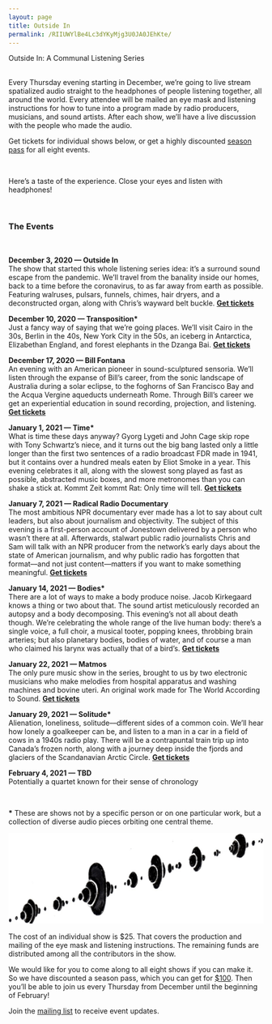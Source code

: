 ```yaml
---
layout: page
title: Outside In
permalink: /RIIUWYlBe4Lc3dYKyMjg3U0JA0JEhKte/
---
```

<div class="home-heading">
  Outside In: A Communal Listening Series
</div>
<br>
<p>
  Every Thursday evening starting in December, we’re going to live stream spatialized audio straight to the headphones of people listening together, all around the world. Every attendee will be mailed an eye mask and listening instructions for how to tune into a program made by radio producers, musicians, and sound artists. After each show, we’ll have a live discussion with the people who made the audio.
</p>
<p>
  Get tickets for individual shows below, or get a highly discounted <a href='https://the-world-according-to-sound.myshopify.com/products/season-pass'>season pass</a> for all eight events.
</p>
<br>
<p>Here’s a taste of the experience. Close your eyes and listen with headphones!</p>
<div class='post-player' track='899124649'></div>
<br>
<h3 class='centered'>The Events</h3>
<br>
<p>
  <b>December 3, 2020 — Outside In</b><br>
  The show that started this whole listening series idea: it’s a surround sound escape from the pandemic. We’ll travel from the banality inside our homes, back to a time before the coronavirus, to as far away from earth as possible. Featuring walruses, pulsars, funnels, chimes, hair dryers, and a deconstructed organ, along with Chris’s wayward belt buckle. <b><a href='https://the-world-according-to-sound.myshopify.com/products/general-admission-ticket'>Get tickets</a></b>
</p>
<p>
  <b>December 10, 2020 — Transposition*</b><br>
   Just a fancy way of saying that we’re going places. We’ll visit Cairo in the 30s, Berlin in the 40s, New York City in the 50s, an iceberg in Antarctica, Elizabethan England, and forest elephants in the Dzanga Bai.
   <b><a href='https://the-world-according-to-sound.myshopify.com/products/ticket-to-transposition-12-10'>Get tickets</a></b>
</p>
<p>
  <b>December 17, 2020 — Bill Fontana</b><br>
  An evening with an American pioneer in sound-sculptured sensoria. We’ll listen through the expanse of Bill’s career, from the sonic landscape of Australia during a solar eclipse, to the foghorns of San Francisco Bay and the Acqua Vergine aqueducts underneath Rome. Through Bill’s career we get an experiential education in sound recording, projection, and listening.
  <b><a href='https://the-world-according-to-sound.myshopify.com/products/ticket-to-fontana-retrospective-12-17'>Get tickets</a></b>
</p>
<p>
  <b>January 1, 2021 — Time*</b><br>
  What is time these days anyway? Gyorg Lygeti and John Cage skip rope with Tony Schwartz’s niece, and it turns out the big bang lasted only a little longer than the first two sentences of a radio broadcast FDR made in 1941, but it contains over a hundred meals eaten by Eliot Smoke in a year. This evening celebrates it all, along with the slowest song played as fast as possible, abstracted music boxes, and more metronomes than you can shake a stick at. Kommt Zeit kommt Rat: Only time will tell.
  <b><a href='https://the-world-according-to-sound.myshopify.com/products/admission-for-time-01-01'>Get tickets</a></b>
</p>
<p>
  <b>January 7, 2021 — Radical Radio Documentary</b><br>
  The most ambitious NPR documentary ever made has a lot to say about cult leaders, but also about journalism and objectivity. The subject of this evening is a first-person account of Jonestown delivered by a person who wasn’t there at all. Afterwards, stalwart public radio journalists Chris and Sam will talk with an NPR producer from the network’s early days about the state of American journalism, and why public radio has forgotten that format––and not just content––matters if you want to make something meaningful.
  <b><a href='https://the-world-according-to-sound.myshopify.com/products/ticket-for-time-01-01'>Get tickets</a></b>
</p>
<p>
  <b>January 14, 2021 — Bodies*</b><br>
  There are a lot of ways to make a body produce noise. Jacob Kirkegaard knows a thing or two about that. The sound artist meticulously recorded an autopsy and a body decomposing. This evening’s not all about death though. We’re celebrating the whole range of the live human body: there’s a single voice, a full choir, a musical tooter, popping knees, throbbing brain arteries; but also planetary bodies, bodies of water, and of course a man who claimed his larynx was actually that of a bird’s.
  <b><a href='https://the-world-according-to-sound.myshopify.com/products/general-admission-bodies-01-14'>Get tickets</a></b>
</p>
<p>
  <b>January 22, 2021 — Matmos</b><br>
  The only pure music show in the series, brought to us by two electronic musicians who make melodies from hospital apparatus and washing machines and bovine uteri. An original work made for The World According to Sound.
  <b><a href='https://the-world-according-to-sound.myshopify.com/products/general-admission-matmos-01-21'>Get tickets</a></b>
</p>
<p>
  <b>January 29, 2021 — Solitude*</b><br>
  Alienation, loneliness, solitude––different sides of a common coin. We’ll hear how lonely a goalkeeper can be, and listen to a man in a car in a field of cows in a 1940s radio play. There will be a contrapuntal train trip up into Canada’s frozen north, along with a journey deep inside the fjords and glaciers of the Scandanavian Arctic Circle.
  <b><a href='https://the-world-according-to-sound.myshopify.com/products/general-admission-solitude-01-28'>Get tickets</a></b>
</p>
<p>
  <b>February 4, 2021 — TBD</b><br>
  Potentially a quartet known for their sense of chronology
</p>
<br>
<p><b>*</b> These are shows not by a specific person or on one particular work, but a collection of diverse audio pieces orbiting one central theme.</p>

<div class='bubble-separator'>
  <img src="/assets/banner_logo_big.png">
</div>

<p>
 The cost of an individual show is $25. That covers the production and mailing of the eye mask and listening instructions. The remaining funds are distributed among all the contributors in the show.
</p>

<p>
  We would like for you to come along to all eight shows if you can make it. So we have discounted a season pass, which you can get for <a href='https://the-world-according-to-sound.myshopify.com/products/season-pass'>$100</a>. Then you’ll be able to join us every Thursday from December until the beginning of February!
</p>

<p>
  Join the <a href="#" data-featherlight='#lightbox-content'>mailing list</a> to receive event updates.
</p>
